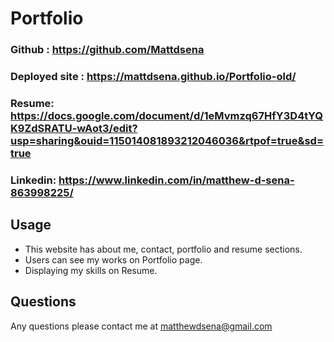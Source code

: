 # Portfolio

### Github : https://github.com/Mattdsena

### Deployed site : https://mattdsena.github.io/Portfolio-old/

### Resume: https://docs.google.com/document/d/1eMvmzq67HfY3D4tYQK9ZdSRATU-wAot3/edit?usp=sharing&ouid=115014081893212046036&rtpof=true&sd=true

### Linkedin: https://www.linkedin.com/in/matthew-d-sena-863998225/

## Usage
- This website has about me, contact, portfolio and resume sections.
- Users can see my works on Portfolio page.
- Displaying my skills on Resume. 

## Questions

Any questions please contact me at matthewdsena@gmail.com

